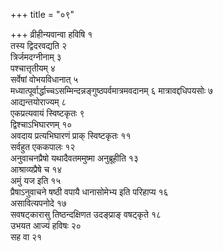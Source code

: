 +++
title = "०९"

+++
व्रीहीन्यवान्वा हविषि १  
तस्य द्विदरवद्यति २  
त्रिर्जमदग्नीनाम् ३  
पश्चात्तृतीयम् ४  
सर्वेषां वोभयविधानात् ५  
मध्यात्पूर्वार्द्धाच्चऽसम्मिन्दन्नङ्गुष्ठपर्वमात्रमवदानम् ६ मात्रावद्दधिपयसोः ७  
आद्यन्तयोराज्यम् ८  
एकप्रत्यवायं स्विष्टकृतः ९  
द्विश्चाऽभिघारणम् १०  
अवदाय प्रत्यभिघारणं प्राक् स्विष्टकृतः ११  
सर्वहुत एककपालः १२  
अनुवाचनप्रैषो यथादैवतममुष्मा अनुब्रूहीति १३  
आश्राव्यप्रैषे च १४  
अमुं यज इति १५  
प्रैषाऽनुवाचने षष्ठी वपायै धानासोमेभ्य इति परिहाप्य १६  
असावित्यपनोदे १७  
सवषट्कारासु तिष्ठन्दक्षिणत उदङ्प्राङ् वषट्कृते १८  
उभयत आज्यं हविषः २०  
सह वा २१  

